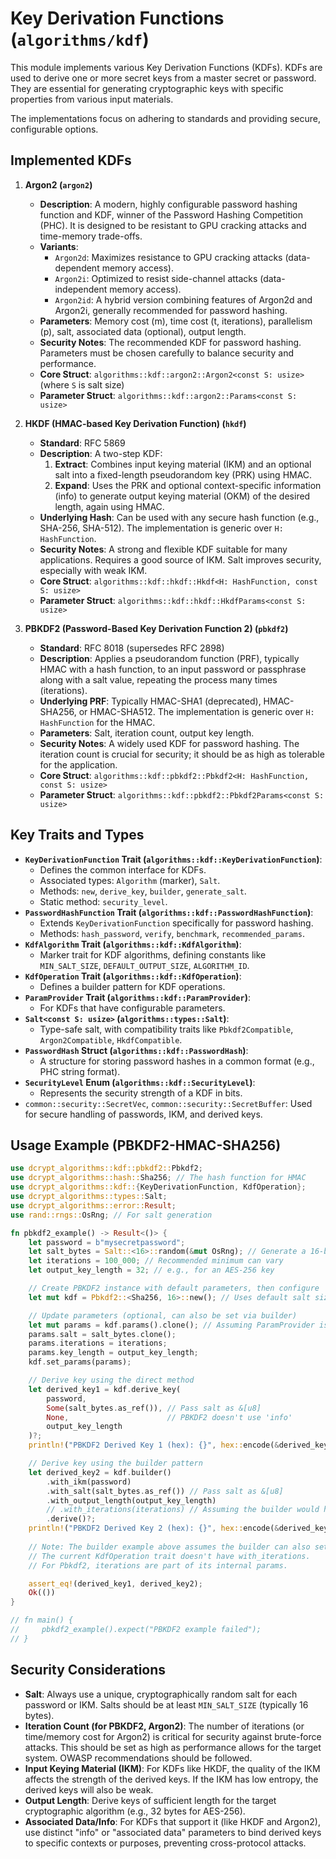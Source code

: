 # Key Derivation Functions (`algorithms/kdf`)

This module implements various Key Derivation Functions (KDFs). KDFs are used to derive one or more secret keys from a master secret or password. They are essential for generating cryptographic keys with specific properties from various input materials.

The implementations focus on adhering to standards and providing secure, configurable options.

## Implemented KDFs

1.  **Argon2 (`argon2`)**
    *   **Description**: A modern, highly configurable password hashing function and KDF, winner of the Password Hashing Competition (PHC). It is designed to be resistant to GPU cracking attacks and time-memory trade-offs.
    *   **Variants**:
        *   `Argon2d`: Maximizes resistance to GPU cracking attacks (data-dependent memory access).
        *   `Argon2i`: Optimized to resist side-channel attacks (data-independent memory access).
        *   `Argon2id`: A hybrid version combining features of Argon2d and Argon2i, generally recommended for password hashing.
    *   **Parameters**: Memory cost (m), time cost (t, iterations), parallelism (p), salt, associated data (optional), output length.
    *   **Security Notes**: The recommended KDF for password hashing. Parameters must be chosen carefully to balance security and performance.
    *   **Core Struct**: `algorithms::kdf::argon2::Argon2<const S: usize>` (where `S` is salt size)
    *   **Parameter Struct**: `algorithms::kdf::argon2::Params<const S: usize>`

2.  **HKDF (HMAC-based Key Derivation Function) (`hkdf`)**
    *   **Standard**: RFC 5869
    *   **Description**: A two-step KDF:
        1.  **Extract**: Combines input keying material (IKM) and an optional salt into a fixed-length pseudorandom key (PRK) using HMAC.
        2.  **Expand**: Uses the PRK and optional context-specific information (info) to generate output keying material (OKM) of the desired length, again using HMAC.
    *   **Underlying Hash**: Can be used with any secure hash function (e.g., SHA-256, SHA-512). The implementation is generic over `H: HashFunction`.
    *   **Security Notes**: A strong and flexible KDF suitable for many applications. Requires a good source of IKM. Salt improves security, especially with weak IKM.
    *   **Core Struct**: `algorithms::kdf::hkdf::Hkdf<H: HashFunction, const S: usize>`
    *   **Parameter Struct**: `algorithms::kdf::hkdf::HkdfParams<const S: usize>`

3.  **PBKDF2 (Password-Based Key Derivation Function 2) (`pbkdf2`)**
    *   **Standard**: RFC 8018 (supersedes RFC 2898)
    *   **Description**: Applies a pseudorandom function (PRF), typically HMAC with a hash function, to an input password or passphrase along with a salt value, repeating the process many times (iterations).
    *   **Underlying PRF**: Typically HMAC-SHA1 (deprecated), HMAC-SHA256, or HMAC-SHA512. The implementation is generic over `H: HashFunction` for the HMAC.
    *   **Parameters**: Salt, iteration count, output key length.
    *   **Security Notes**: A widely used KDF for password hashing. The iteration count is crucial for security; it should be as high as tolerable for the application.
    *   **Core Struct**: `algorithms::kdf::pbkdf2::Pbkdf2<H: HashFunction, const S: usize>`
    *   **Parameter Struct**: `algorithms::kdf::pbkdf2::Pbkdf2Params<const S: usize>`

## Key Traits and Types

-   **`KeyDerivationFunction` Trait (`algorithms::kdf::KeyDerivationFunction`)**:
    *   Defines the common interface for KDFs.
    *   Associated types: `Algorithm` (marker), `Salt`.
    *   Methods: `new`, `derive_key`, `builder`, `generate_salt`.
    *   Static method: `security_level`.
-   **`PasswordHashFunction` Trait (`algorithms::kdf::PasswordHashFunction`)**:
    *   Extends `KeyDerivationFunction` specifically for password hashing.
    *   Methods: `hash_password`, `verify`, `benchmark`, `recommended_params`.
-   **`KdfAlgorithm` Trait (`algorithms::kdf::KdfAlgorithm`)**:
    *   Marker trait for KDF algorithms, defining constants like `MIN_SALT_SIZE`, `DEFAULT_OUTPUT_SIZE`, `ALGORITHM_ID`.
-   **`KdfOperation` Trait (`algorithms::kdf::KdfOperation`)**:
    *   Defines a builder pattern for KDF operations.
-   **`ParamProvider` Trait (`algorithms::kdf::ParamProvider`)**:
    *   For KDFs that have configurable parameters.
-   **`Salt<const S: usize>` (`algorithms::types::Salt`)**:
    *   Type-safe salt, with compatibility traits like `Pbkdf2Compatible`, `Argon2Compatible`, `HkdfCompatible`.
-   **`PasswordHash` Struct (`algorithms::kdf::PasswordHash`)**:
    *   A structure for storing password hashes in a common format (e.g., PHC string format).
-   **`SecurityLevel` Enum (`algorithms::kdf::SecurityLevel`)**:
    *   Represents the security strength of a KDF in bits.
-   `common::security::SecretVec`, `common::security::SecretBuffer`: Used for secure handling of passwords, IKM, and derived keys.

## Usage Example (PBKDF2-HMAC-SHA256)

```rust
use dcrypt_algorithms::kdf::pbkdf2::Pbkdf2;
use dcrypt_algorithms::hash::Sha256; // The hash function for HMAC
use dcrypt_algorithms::kdf::{KeyDerivationFunction, KdfOperation};
use dcrypt_algorithms::types::Salt;
use dcrypt_algorithms::error::Result;
use rand::rngs::OsRng; // For salt generation

fn pbkdf2_example() -> Result<()> {
    let password = b"mysecretpassword";
    let salt_bytes = Salt::<16>::random(&mut OsRng); // Generate a 16-byte salt
    let iterations = 100_000; // Recommended minimum can vary
    let output_key_length = 32; // e.g., for an AES-256 key

    // Create PBKDF2 instance with default parameters, then configure
    let mut kdf = Pbkdf2::<Sha256, 16>::new(); // Uses default salt size 16

    // Update parameters (optional, can also be set via builder)
    let mut params = kdf.params().clone(); // Assuming ParamProvider is implemented
    params.salt = salt_bytes.clone();
    params.iterations = iterations;
    params.key_length = output_key_length;
    kdf.set_params(params);

    // Derive key using the direct method
    let derived_key1 = kdf.derive_key(
        password,
        Some(salt_bytes.as_ref()), // Pass salt as &[u8]
        None,                      // PBKDF2 doesn't use 'info'
        output_key_length
    )?;
    println!("PBKDF2 Derived Key 1 (hex): {}", hex::encode(&derived_key1));

    // Derive key using the builder pattern
    let derived_key2 = kdf.builder()
        .with_ikm(password)
        .with_salt(salt_bytes.as_ref()) // Pass salt as &[u8]
        .with_output_length(output_key_length)
        // .with_iterations(iterations) // Assuming the builder would have this
        .derive()?;
    println!("PBKDF2 Derived Key 2 (hex): {}", hex::encode(&derived_key2));
    
    // Note: The builder example above assumes the builder can also set iterations.
    // The current KdfOperation trait doesn't have with_iterations.
    // For Pbkdf2, iterations are part of its internal params.

    assert_eq!(derived_key1, derived_key2);
    Ok(())
}

// fn main() {
//     pbkdf2_example().expect("PBKDF2 example failed");
// }
```

## Security Considerations

-   **Salt**: Always use a unique, cryptographically random salt for each password or IKM. Salts should be at least `MIN_SALT_SIZE` (typically 16 bytes).
-   **Iteration Count (for PBKDF2, Argon2)**: The number of iterations (or time/memory cost for Argon2) is critical for security against brute-force attacks. This should be set as high as performance allows for the target system. OWASP recommendations should be followed.
-   **Input Keying Material (IKM)**: For KDFs like HKDF, the quality of the IKM affects the strength of the derived keys. If the IKM has low entropy, the derived keys will also be weak.
-   **Output Length**: Derive keys of sufficient length for the target cryptographic algorithm (e.g., 32 bytes for AES-256).
-   **Associated Data/Info**: For KDFs that support it (like HKDF and Argon2), use distinct "info" or "associated data" parameters to bind derived keys to specific contexts or purposes, preventing cross-protocol attacks.